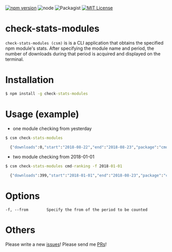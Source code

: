 [![npm version](https://badge.fury.io/js/cmd-ranking.svg)](https://badge.fury.io/js/cmd-ranking)
![node](https://img.shields.io/node/v/passport.svg?style=social)
![Packagist](https://img.shields.io/packagist/l/doctrine/orm.svg)
[![MIT License](http://img.shields.io/badge/license-MIT-blue.svg?style=flat)](LICENSE)

# check-stats-modules

`check-stats-modules (csm)` is is a CLI application that obtains the specified npm module's stats. After specifying the module name and period, the number of downloads during that period is acquired and displayed on the terminal.

# Installation

```cmd
$ npm install -g check-stats-modules
```

# Usage (example)

* one module checking from yesterday

```cmd
$ csm check-stats-modules

  {"downloads":0,"start":"2018-08-22","end":"2018-08-23","package":"cmd-ranking"}
```

* two module checking from 2018-01-01

```cmd
$ csm check-stats-modules cmd-ranking -f 2018-01-01

  {"downloads":399,"start":"2018-01-01","end":"2018-08-23","package":"cmd-ranking"}
```

# Options

```
-f, --from        Specify the from of the period to be counted
```

# Others
Please write a new [issues](https://github.com/k-kuwahara/check-stats-modules/issues)! Please send me [PRs](https://github.com/k-kuwahara/check-stats-modules/pulls)!
